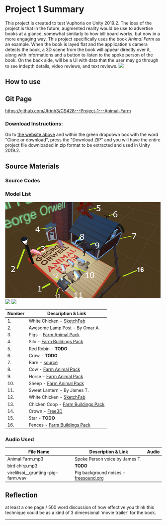 # Project 1 Summary
<body>This project is created to test Vuphoria on Unity 2019.2. The idea of the project is that in the future, augmented reality would be use to advertise books at a glance, somewhat similarly to how bill board works, but now in a more engaging way. This project specifically uses the book <i>Animal Farm</i> as an example. When the book is layed flat and the application's camera detects the book, a 3D scene from the book will appear directly over it, along with informations and a button to listen to the spoke person of the book. On the back side, will be a UI with data that the user may go through to see indepth details, video reviews, and text reviews.</body>

<img src="https://github.com/Jtrinh3/CS428---Project-1---Animal-Farm/raw/master/Assets/Resources/images/front%20cover%20photo.jpg" width="100">

## How to use

## Git Page
https://github.com/Jtrinh3/CS428---Project-1---Animal-Farm
### Download Instructions:
Go to [the website above](https://github.com/Jtrinh3/CS428---Project-1---Animal-Farm) and within the green dropdown box with the word "Clone or download", press the "Download ZIP" and you will have the entire project file downloaded in zip format to be extracted and used in Unity 2019.2.

## Source Materials


### Source Codes

### Model List
<p float="left">
  <img src="/docs/3Dmodels.png" width="500">
  <img src="/docs/3dmodels2.png" width="250">
  <img src="/docs/3Dmodels3.jpg" width="100">
</p>

| Number  | Description & Link |
| ------- | ----------------------------------------------------- |
| 1.      | White Chicken - [SketchFab](https://sketchfab.com/3d-models/chicken-rigged-6e3b93c078114c52bfe4cfa08b9843eb) |
| 2.      | Awesome Lamp Post - By Omar A. |
| 3.      | Pigs - [Farm Animal Pack](http://quaternius.com/assets.html) |
| 4.      | Silo - [Farm Buildings Pack](http://quaternius.com/assets.html) |
| 5.      | Red Robin - **TODO** |
| 6.      | Crow - **TODO** |
| 7.      | Barn - [source](http://quaternius.com/assets.html) |
| 8.      | Cow - [Farm Animal Pack](http://quaternius.com/assets.html) |
| 9.      | Horse - [Farm Animal Pack](http://quaternius.com/assets.html) |
| 10.     | Sheep - [Farm Animal Pack](http://quaternius.com/assets.html) |
| 11.     | Sweet Lantern - By James T. |
| 12.     | White Chicken - [SketchFab](https://sketchfab.com/3d-models/chicken-rigged-6e3b93c078114c52bfe4cfa08b9843eb) |
| 13.     | Chicken Coop - [Farm Buildings Pack](http://quaternius.com/assets.html) |
| 14.     | Crown - [Free3D](https://free3d.com/3d-model/golden-crown-v1--822180.html) |
| 15.     | Star - **TODO** |
| 16.     | Fences - [Farm Buildings Pack](http://quaternius.com/assets.html) |

### Audio Used

| File Name                          | Description & Link | Audio |
| ---------------------------------- | ------------------ | ----- |
| Animal Farm.mp3                    | Spoke Person voice by James T. |   <audio preload="auto"><source src="halloween_theme.mp3" type="audio/mp3" /></audio> |
| bird chirp.mp3                     | **TODO** | |
| virelilisoi__grunting-pig-farm.wav | Pig background noises - [freesound.org](https://freesound.org/people/virelilisoi/sounds/179111/) | |

## Reflection
at least a one page / 500 word discussion of how effective you think this technique could be as a kind of 3 dimensional 'movie trailer' for the book.

---

